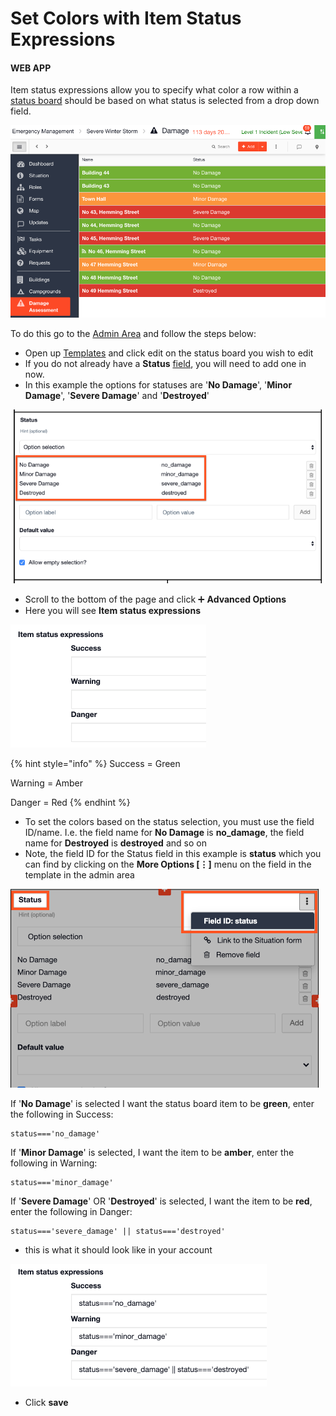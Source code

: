 # Set Colors with Item Status Expressions

#### WEB APP

Item status expressions allow you to specify what color a row within a [status board](https://support.d4h.org/d4h-incident-management/status-boards) should be based on what status is selected from a drop down field.

![](../../.gitbook/assets/set-color-with-item-status-expressions.png)

To do this go to the [Admin Area](../admin-area/) and follow the steps below:

* Open up [Templates](../admin-area/templates/) and click edit on the status board you wish to edit
* If you do not already have a **Status** [field](../admin-area/templates/form-builder-and-field-types/), you will need to add one in now. 
* In this example the options for statuses are '**No Damage**', '**Minor Damage**', '**Severe Damage**' and '**Destroyed**'

![](../../.gitbook/assets/set-colors-with-item-status-expressions-2.png)

* Scroll to the bottom of the page and click ➕ **Advanced Options**
* Here you will see **Item status expressions**

![](../../.gitbook/assets/item-status-expressions.png)

{% hint style="info" %}
Success = Green

Warning = Amber

Danger = Red
{% endhint %}

* To set the colors based on the status selection, you must use the field ID/name. I.e. the field name for **No Damage** is **no\_damage**, the field name for **Destroyed** is **destroyed** and so on
* Note, the field ID for the Status field in this example is **status** which you can find by clicking on the **More Options \[⋮\]** menu on the field in the template in the admin area

![](../../.gitbook/assets/field-id-for-status.png)

If '**No Damage**' is selected I want the status board item to be **green**, enter the following in Success:

```text
status==='no_damage'

```

If '**Minor Damage**' is selected, I want the item to be **amber**, enter the following in Warning:

```text
status==='minor_damage'
```

If '**Severe Damage**' OR '**Destroyed**' is selected, I want the item to be **red**, enter the following in Danger:

```text
status==='severe_damage' || status==='destroyed'
```

* this is what it should look like in your account

![](../../.gitbook/assets/item-status-expressions-in-your-account.png)

* Click **save**

